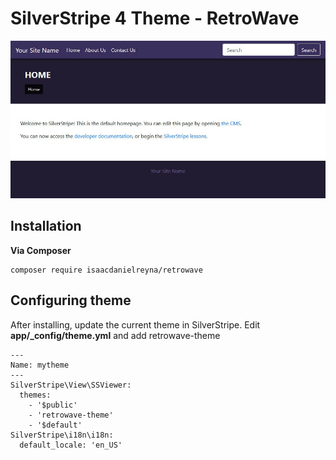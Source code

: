 # SilverStripe 4 Theme - RetroWave
![List View](docs/img/retrowave.jpg)

## Installation
**Via Composer**
```
composer require isaacdanielreyna/retrowave
```
## Configuring theme
After installing, update the current theme in SilverStripe. Edit **app/_config/theme.yml** and add retrowave-theme
```
---
Name: mytheme
---
SilverStripe\View\SSViewer:
  themes:
    - '$public'
    - 'retrowave-theme'
    - '$default'
SilverStripe\i18n\i18n:
  default_locale: 'en_US'
```